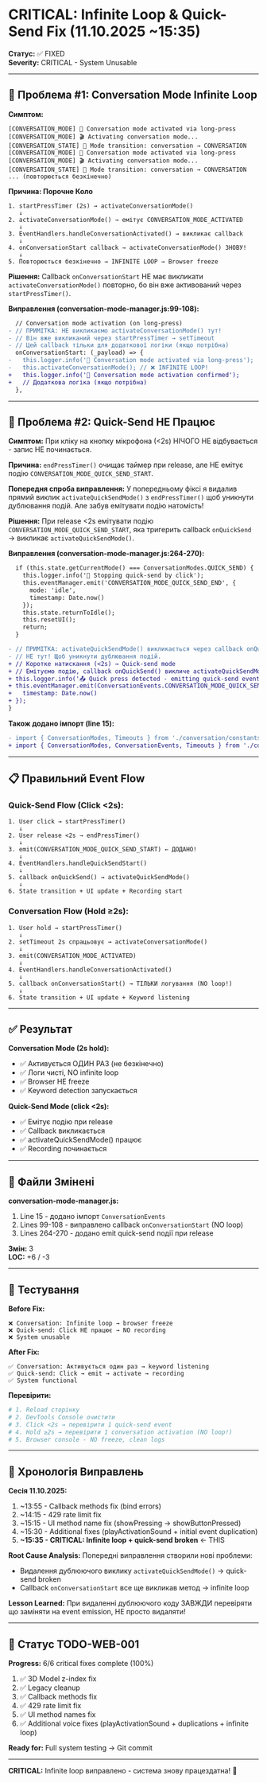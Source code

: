 # CRITICAL: Infinite Loop & Quick-Send Fix (11.10.2025 ~15:35)

**Статус:** ✅ FIXED  
**Severity:** CRITICAL - System Unusable

---

## 🔴 Проблема #1: Conversation Mode Infinite Loop

**Симптом:**
```
[CONVERSATION_MODE] 💬 Conversation mode activated via long-press
[CONVERSATION_MODE] 🎬 Activating conversation mode...
[CONVERSATION_STATE] 🔄 Mode transition: conversation → CONVERSATION
[CONVERSATION_MODE] 💬 Conversation mode activated via long-press
[CONVERSATION_MODE] 🎬 Activating conversation mode...
[CONVERSATION_STATE] 🔄 Mode transition: conversation → CONVERSATION
... (повторюється безкінечно)
```

**Причина: Порочне Коло**
```
1. startPressTimer (2s) → activateConversationMode()
   ↓
2. activateConversationMode() → емітує CONVERSATION_MODE_ACTIVATED
   ↓
3. EventHandlers.handleConversationActivated() → викликає callback
   ↓
4. onConversationStart callback → activateConversationMode() ЗНОВУ!
   ↓
5. Повторюється безкінечно → INFINITE LOOP → Browser freeze
```

**Рішення:**
Callback `onConversationStart` НЕ має викликати `activateConversationMode()` повторно, бо він вже активований через `startPressTimer()`.

**Виправлення (conversation-mode-manager.js:99-108):**
```diff
  // Conversation mode activation (on long-press)
- // ПРИМІТКА: НЕ викликаємо activateConversationMode() тут!
- // Він вже викликаний через startPressTimer → setTimeout
- // Цей callback тільки для додаткової логіки (якщо потрібна)
  onConversationStart: (_payload) => {
-   this.logger.info('💬 Conversation mode activated via long-press');
-   this.activateConversationMode(); // ❌ INFINITE LOOP!
+   this.logger.info('💬 Conversation mode activation confirmed');
+   // Додаткова логіка (якщо потрібна)
  },
```

---

## 🔴 Проблема #2: Quick-Send НЕ Працює

**Симптом:**
При кліку на кнопку мікрофона (<2s) НІЧОГО НЕ відбувається - запис НЕ починається.

**Причина:**
`endPressTimer()` очищає таймер при release, але НЕ емітує подію `CONVERSATION_MODE_QUICK_SEND_START`.

**Попередня спроба виправлення:**
У попередньому фіксі я видалив прямий виклик `activateQuickSendMode()` з `endPressTimer()` щоб уникнути дублювання подій. Але забув емітувати подію натомість!

**Рішення:**
При release <2s емітувати подію `CONVERSATION_MODE_QUICK_SEND_START`, яка тригерить callback `onQuickSend` → викликає `activateQuickSendMode()`.

**Виправлення (conversation-mode-manager.js:264-270):**
```diff
  if (this.state.getCurrentMode() === ConversationModes.QUICK_SEND) {
    this.logger.info('🛑 Stopping quick-send by click');
    this.eventManager.emit('CONVERSATION_MODE_QUICK_SEND_END', {
      mode: 'idle',
      timestamp: Date.now()
    });
    this.state.returnToIdle();
    this.resetUI();
    return;
  }

- // ПРИМІТКА: activateQuickSendMode() викликається через callback onQuickSend,
- // НЕ тут! Щоб уникнути дублювання подій.
+ // Коротке натискання (<2s) → Quick-send mode
+ // Емітуємо подію, callback onQuickSend() викличе activateQuickSendMode()
+ this.logger.info('📤 Quick press detected - emitting quick-send event');
+ this.eventManager.emit(ConversationEvents.CONVERSATION_MODE_QUICK_SEND_START, {
+   timestamp: Date.now()
+ });
}
```

**Також додано імпорт (line 15):**
```diff
- import { ConversationModes, Timeouts } from './conversation/constants.js';
+ import { ConversationModes, ConversationEvents, Timeouts } from './conversation/constants.js';
```

---

## 📋 Правильний Event Flow

### Quick-Send Flow (Click <2s):
```
1. User click → startPressTimer()
   ↓
2. User release <2s → endPressTimer()
   ↓
3. emit(CONVERSATION_MODE_QUICK_SEND_START) ← ДОДАНО!
   ↓
4. EventHandlers.handleQuickSendStart()
   ↓
5. callback onQuickSend() → activateQuickSendMode()
   ↓
6. State transition + UI update + Recording start
```

### Conversation Flow (Hold ≥2s):
```
1. User hold → startPressTimer()
   ↓
2. setTimeout 2s спрацьовує → activateConversationMode()
   ↓
3. emit(CONVERSATION_MODE_ACTIVATED)
   ↓
4. EventHandlers.handleConversationActivated()
   ↓
5. callback onConversationStart() → ТІЛЬКИ логування (NO loop!)
   ↓
6. State transition + UI update + Keyword listening
```

---

## ✅ Результат

**Conversation Mode (2s hold):**
- ✅ Активується ОДИН РАЗ (не безкінечно)
- ✅ Логи чисті, NO infinite loop
- ✅ Browser НЕ freeze
- ✅ Keyword detection запускається

**Quick-Send Mode (click <2s):**
- ✅ Емітує подію при release
- ✅ Callback викликається
- ✅ activateQuickSendMode() працює
- ✅ Recording починається

---

## 📝 Файли Змінені

**conversation-mode-manager.js:**
1. Line 15 - додано імпорт `ConversationEvents`
2. Lines 99-108 - виправлено callback `onConversationStart` (NO loop)
3. Lines 264-270 - додано emit quick-send події при release

**Змін:** 3  
**LOC:** +6 / -3

---

## 🧪 Тестування

**Before Fix:**
```
❌ Conversation: Infinite loop → browser freeze
❌ Quick-send: Click НЕ працює → NO recording
❌ System unusable
```

**After Fix:**
```
✅ Conversation: Активується один раз → keyword listening
✅ Quick-send: Click → emit → activate → recording
✅ System functional
```

**Перевірити:**
```bash
# 1. Reload сторінку
# 2. DevTools Console очистити
# 3. Click <2s → перевірити 1 quick-send event
# 4. Hold ≥2s → перевірити 1 conversation activation (NO loop!)
# 5. Browser console - NO freeze, clean logs
```

---

## 🔗 Хронологія Виправлень

**Сесія 11.10.2025:**
1. ~13:55 - Callback methods fix (bind errors)
2. ~14:15 - 429 rate limit fix
3. ~15:15 - UI method name fix (showPressing → showButtonPressed)
4. ~15:30 - Additional fixes (playActivationSound + initial event duplication)
5. **~15:35 - CRITICAL: Infinite loop + quick-send broken** ← THIS

**Root Cause Analysis:**
Попередні виправлення створили нові проблеми:
- Видалення дублюючого виклику `activateQuickSendMode()` → quick-send broken
- Callback `onConversationStart` все ще викликав метод → infinite loop

**Lesson Learned:**
При видаленні дублюючого коду ЗАВЖДИ перевіряти що заміняти на event emission, НЕ просто видаляти!

---

## 🎯 Статус TODO-WEB-001

**Progress:** 6/6 critical fixes complete (100%)

1. ✅ 3D Model z-index fix
2. ✅ Legacy cleanup
3. ✅ Callback methods fix
4. ✅ 429 rate limit fix
5. ✅ UI method names fix
6. ✅ Additional voice fixes (playActivationSound + duplications + infinite loop)

**Ready for:** Full system testing → Git commit

---

**CRITICAL:** Infinite loop виправлено - система знову працездатна! 🚀
